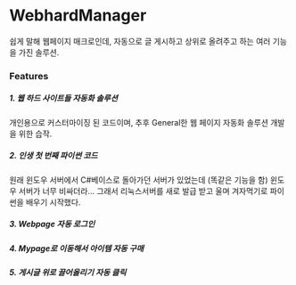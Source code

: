 # WebhardManager
쉽게 말해 웹페이지 매크로인데, 자동으로 글 게시하고 상위로 올려주고 하는 여러 기능을 가진 솔루션.

### Features
##### 1. 웹 하드 사이트들 자동화 솔루션
개인용으로 커스터마이징 된 코드이며, 추후 General한 웹 페이지 자동화 솔루션 개발을 위한 습작.

##### 2. 인생 첫 번째 파이썬 코드
원래 윈도우 서버에서 C#베이스로 돌아가던 서버가 있었는데 (똑같은 기능을 함) 윈도우 서버가 너무 비싸더라... 
그래서 리눅스서버를 새로 발급 받고 울며 겨자먹기로 파이썬을 배우기 시작했다.

##### 3. Webpage 자동 로그인

##### 4. Mypage로 이동해서 아이템 자동 구매

##### 5. 게시글 위로 끌어올리기 자동 클릭
